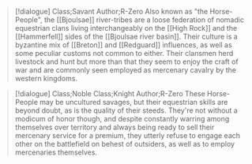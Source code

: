 >[!dialogue] Class;Savant Author;R-Zero
>Also known as "the Horse-People", the [[Bjoulsae]] river-tribes are a loose federation of nomadic equestrian clans living interchangeably on the [[High Rock]] and the [[Hammerfell]] sides of the [[Bjoulsae river basin]]. Their culture is a byzantine mix of [[Breton]] and [[Redguard]] influences, as well as some peculiar customs not common to either. Their clansmen herd livestock and hunt but more than that they seem to enjoy the craft of war and are commonly seen employed as mercenary cavalry by the western kingdoms.

>[!dialogue] Class;Noble Class;Knight Author;R-Zero
>These Horse-People may be uncultured savages, but their equestrian skills are beyond doubt, as is the quality of their steeds. They're not without a modicum of honor though, and despite constantly warring among themselves over territory and always being ready to sell their mercenary service for a premium, they utterly refuse to engage each other on the battlefield on behest of outsiders, as well as to employ mercenaries themselves.